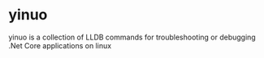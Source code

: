 # yinuo
yinuo is a collection of LLDB commands for troubleshooting or debugging .Net Core applications on linux
